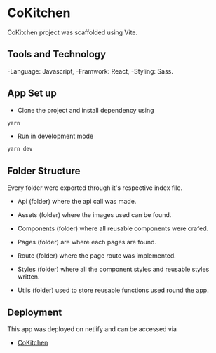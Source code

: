 # CoKitchen

CoKitchen  project was scaffolded using Vite.

## Tools and Technology
-Language: Javascript,
-Framwork: React,
-Styling: Sass.

## App Set up

- Clone the project and install dependency using

```bash
yarn
```

- Run in development mode

```bash
yarn dev
```


## Folder Structure

Every folder were exported through it's respective index file.

- Api (folder) where the api call was made.

- Assets (folder) where the images used can be found.

- Components (folder) where all reusable components were crafed.

- Pages (folder) are where each pages are found.

- Route (folder) where the page route was implemented.

- Styles (folder) where all the component styles and reusable styles written.

- Utils (folder) used to store reusable functions used round the app.


## Deployment

This  app was deployed on netlify and can be accessed via

- [CoKitchen](https://cokitchen.netlify.com) 
